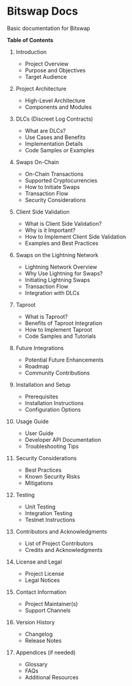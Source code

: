 # Bitswap Docs

Basic documentation for Bitswap

**Table of Contents**
1. Introduction
   - Project Overview
   - Purpose and Objectives
   - Target Audience

2. Project Architecture
   - High-Level Architecture
   - Components and Modules

3. DLCs (Discreet Log Contracts)
   - What are DLCs?
   - Use Cases and Benefits
   - Implementation Details
   - Code Samples or Examples

4. Swaps On-Chain
   - On-Chain Transactions
   - Supported Cryptocurrencies
   - How to Initiate Swaps
   - Transaction Flow
   - Security Considerations

5. Client Side Validation
   - What is Client Side Validation?
   - Why is it Important?
   - How to Implement Client Side Validation
   - Examples and Best Practices

6. Swaps on the Lightning Network
   - Lightning Network Overview
   - Why Use Lightning for Swaps?
   - Initiating Lightning Swaps
   - Transaction Flow
   - Integration with DLCs

7. Taproot
   - What is Taproot?
   - Benefits of Taproot Integration
   - How to Implement Taproot
   - Code Samples and Tutorials

8. Future Integrations
   - Potential Future Enhancements
   - Roadmap
   - Community Contributions

9. Installation and Setup
   - Prerequisites
   - Installation Instructions
   - Configuration Options

10. Usage Guide
    - User Guide
    - Developer API Documentation
    - Troubleshooting Tips

11. Security Considerations
    - Best Practices
    - Known Security Risks
    - Mitigations

12. Testing
    - Unit Testing
    - Integration Testing
    - Testnet Instructions

13. Contributors and Acknowledgments
    - List of Project Contributors
    - Credits and Acknowledgments

14. License and Legal
    - Project License
    - Legal Notices

15. Contact Information
    - Project Maintainer(s)
    - Support Channels

16. Version History
    - Changelog
    - Release Notes

17. Appendices (if needed)
    - Glossary
    - FAQs
    - Additional Resources
